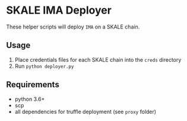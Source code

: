 <!-- SPDX-License-Identifier: (AGPL-3.0-only OR CC-BY-4.0) -->

# SKALE IMA Deployer

These helper scripts will deploy `IMA` on a SKALE chain.

## Usage

1)  Place credentials files for each SKALE chain into the `creds` directory
1)  Run `python deployer.py`

## Requirements

-   python 3.6+
-   scp
-   all dependencies for truffle deployment (see `proxy` folder)
